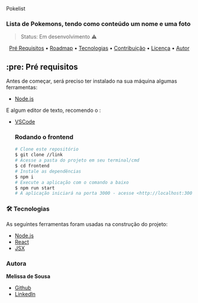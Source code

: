 Pokelist

### Lista de Pokemons, tendo como conteúdo um nome e uma foto

> Status: Em desenvolvimento ⚠️
<p align="center">
 <a href="#pre-requisitos">Pré Requisitos</a> •
 <a href="#roadmap">Roadmap</a> • 
 <a href="#tecnologias">Tecnologias</a> • 
 <a href="#contribuicao">Contribuição</a> • 
 <a href="#licenc-a">Licença</a> • 
 <a href="#autor">Autor</a>
</p>

## :pre: **Pré requisitos**
 Antes de começar, será preciso ter instalado na sua máquina algumas ferramentas:
 - [Node.js](https://nodejs.org/en/)

 E algum editor de texto, recomendo o :
 - [VSCode](https://code.visualstudio.com/)

    ### Rodando o frontend

    ```bash
    # Clone este repositório
    $ git clone //link
    # Acesse a pasta do projeto em seu terminal/cmd
    $ cd frontend
    # Instale as dependências
    $ npm i
    # Execute a aplicação com o comando a baixo
    $ npm run start
    # A aplicação iniciará na porta 3000 - acesse <http://localhost:3000>
### 🛠 Tecnologias
As seguintes ferramentas foram usadas na construção do projeto:
- [Node.js](https://nodejs.org/en/)
- [React](https://pt-br.reactjs.org/)
- [JSX](https://pt-br.reactjs.org/docs/introducing-jsx.html)
### Autora
  <b>Melissa de Sousa</b>
  - <a href="https://github.com/melsousa">Github</a>
  - <a href="https://www.linkedin.com/in/melissa-de-sousa-9815b6198/">Linkedln</a>